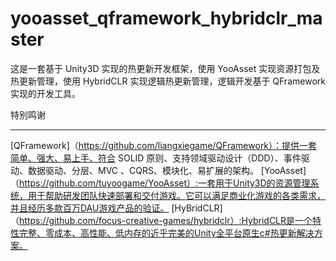 # yooasset_qframework_hybridclr_master
这是一套基于 Unity3D 实现的热更新开发框架，使用 YooAsset 实现资源打包及热更新管理，使用 HybridCLR 实现逻辑热更新管理，逻辑开发基于 QFramework 实现的开发工具。
























特别鸣谢
***
[QFramework]（https://github.com/liangxiegame/QFramework）：提供一套简单、强大、易上手、符合 SOLID 原则、支持领域驱动设计（DDD）、事件驱动、数据驱动、分层、MVC 、CQRS、模块化、易扩展的架构。
[YooAsset]（https://github.com/tuyoogame/YooAsset）:一套用于Unity3D的资源管理系统，用于帮助研发团队快速部署和交付游戏。它可以满足商业化游戏的各类需求，并且经历多款百万DAU游戏产品的验证。
[HyBridCLR]（https://github.com/focus-creative-games/hybridclr）:HybridCLR是一个特性完整、零成本、高性能、低内存的近乎完美的Unity全平台原生c#热更新解决方案。
